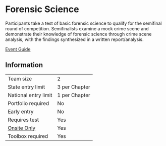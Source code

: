 # Forensic Science

Participants take a test of basic forensic science to qualify for
the semifinal round of competition. Semifinalists examine
a mock crime scene and demonstrate their knowledge of
forensic science through crime scene analysis, with the findings synthesized in a written report/analysis.

[Event Guide](https://lwsd.sharepoint.com/:b:/r/sites/GR-JHS-TechnologyStudentAssociation-SCA/Shared%20Documents/23-24/Competition/Event%20Guides/HS%20-%20Forensic%20Science.pdf)

## Information

|                        |               |
| ---------------------- | ------------- |
| Team size              | 2             |
| State entry limit      | 3 per Chapter |
| National entry limit   | 1 per Chapter |
| Portfolio required     | No            |
| Early entry            | No            |
| Requires test          | Yes           |
| [Onsite Only](/#terms) | Yes           |
| Toolbox required       | Yes           |
